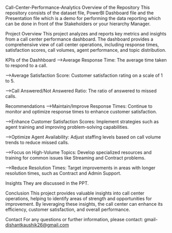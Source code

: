 Call-Center-Performance-Analytics
Overview of the Repository
This repository consists of the dataset file, PowerBI Dashboard file and the Presentation file which is a demo for performing the data reporting which can be done in front of thw Stakeholders or your hierarchy Manager.

Project Overview
This project analyzes and reports key metrics and insights from a call center performance dashboard. The dashboard provides a comprehensive view of call center operations, including response times, satisfaction scores, call volumes, agent performance, and topic distribution.

KPIs of the Dashhboard
-->Average Response Time: The average time taken to respond to a call.

-->Average Satisfaction Score: Customer satisfaction rating on a scale of 1 to 5.

-->Call Answered/Not Answered Ratio: The ratio of answered to missed calls.

Recommendations
-->Maintain/Improve Response Times: Continue to monitor and optimize response times to enhance customer satisfaction.

-->Enhance Customer Satisfaction Scores: Implement strategies such as agent training and improving problem-solving capabilities.

-->Optimize Agent Availability: Adjust staffing levels based on call volume trends to reduce missed calls.

-->Focus on High-Volume Topics: Develop specialized resources and training for common issues like Streaming and Contract problems.

-->Reduce Resolution Times: Target improvements in areas with longer resolution times, such as Contract and Admin Support.

Insights
They are discussed in the PPT.

Conclusion
This project provides valuable insights into call center operations, helping to identify areas of strength and opportunities for improvement. By leveraging these insights, the call center can enhance its efficiency, customer satisfaction, and overall performance.

Contact For any questions or further information, please contact:
gmail- dishantkaushik26@gmail.com
